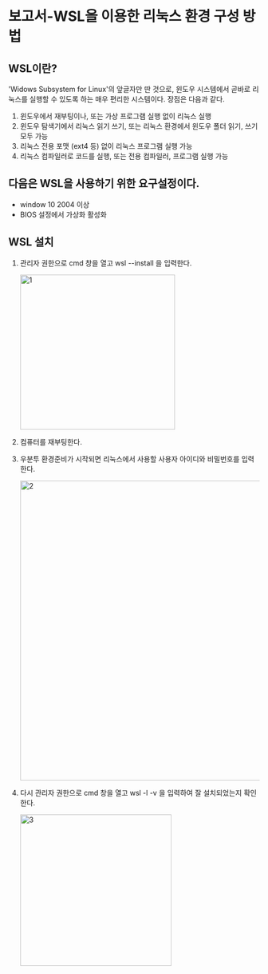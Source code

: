 # 보고서-WSL을 이용한 리눅스 환경 구성 방법


## WSL이란? 

'Widows Subsystem for Linux'의 앞글자만 딴 것으로, 윈도우 시스템에서 곧바로 리눅스를 실행할 수 있도록 하는 매우 편리한 시스템이다. 장점은 다음과 같다.

1. 윈도우에서 재부팅이나, 또는 가상 프로그램 실행 없이 리눅스 실행
2. 윈도우 탐색기에서 리눅스 읽기 쓰기, 또는 리눅스 환경에서 윈도우 폴더 읽기, 쓰기 모두 가능
3. 리눅스 전용 포맷 (ext4 등) 없이 리눅스 프로그램 실행 가능
4. 리눅스 컴파일러로 코드를 실행, 또는 전용 컴파일러, 프로그램 실행 가능


## 다음은 WSL을 사용하기 위한 요구설정이다.

* window 10 2004 이상
* BIOS 설정에서 가상화 활성화


## WSL 설치

1. 관리자 권한으로 cmd 창을 열고 wsl --install 을 입력한다.

   <img width="310" alt="1" src="https://user-images.githubusercontent.com/55052142/233046982-41fa8a2a-5286-4a88-950a-0511e3e577a5.png">
   
2. 컴퓨터를 재부팅한다.
3. 우분투 환경준비가 시작되면 리눅스에서 사용할 사용자 아이디와 비밀번호를 입력한다. 
   
   <img width="600" alt="2" src="https://user-images.githubusercontent.com/55052142/233083241-524d16a3-f8ac-4922-a97e-4fa0600e84e2.png">
   
 4. 다시 관리자 권한으로 cmd 창을 열고 wsl -l -v 을 입력하여 잘 설치되었는지 확인한다.
 
      <img width="303" alt="3" src="https://user-images.githubusercontent.com/55052142/233085006-966282c5-44e3-4901-9438-a0060195f682.png">

